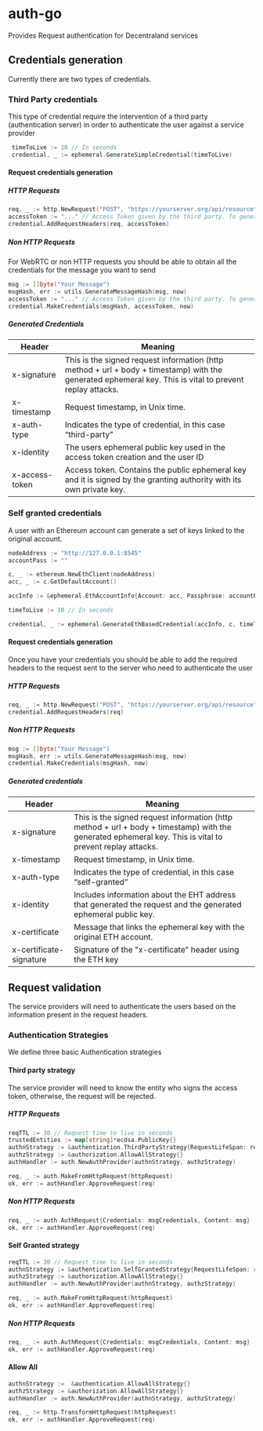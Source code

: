 # auth-go
Provides Request authentication for Decentraland services

## Credentials generation

Currently there are two types of credentials.  

### Third Party credentials

This type of credential require the intervention of a third party (authentication server) in order to authenticate the user against a service provider

```go
 timeToLive := 10 // In seconds
 credential, _ := ephemeral.GenerateSimpleCredential(timeToLive)
```  

#### Request credentials generation

##### HTTP Requests

```go
req, _ := http.NewRequest("POST", "https://yourserver.org/api/resource", strings.NewReader("{\"param\":\"data\"}"))
accessToken := "..." // Access Token given by the third party. To generate one you will need to send the ecdsa public key generated as part of the credential generation process
credential.AddRequestHeaders(req, accessToken)
```

##### Non HTTP Requests

For WebRTC or non HTTP requests you should be able to obtain all the credentials for the message you want to send
```go
msg := []byte("Your Message")
msgHash, err := utils.GenerateMessageHash(msg, now)
accessToken := "..." // Access Token given by the third party. To generate one you will need to send the ecdsa public key generated as part of the credential generation process
credential.MakeCredentials(msgHash, accessToken, now)
```

##### Generated Credentials

| Header  | Meaning | 
| ------------- | ------------- |
| x-signature | This is the signed request information (http method + url + body + timestamp) with the generated ephemeral key. This is vital to prevent replay attacks. | 
| x-timestamp | Request timestamp, in Unix time. | 
| x-auth-type | Indicates the type of credential, in this case “third-party” | 
| x-identity | The users ephemeral public key used in the access token creation and the user ID | 
| x-access-token  | Access token. Contains the public ephemeral key and it  is signed by the granting authority with its own private key. | 


### Self granted credentials

A user with an Ethereum account can generate a set of keys linked to the original account.

```go
nodeAddress := "http://127.0.0.1:8545"
accountPass := ""

c, _ := ethereum.NewEthClient(nodeAddress)
acc, _ := c.GetDefaultAccount()

accInfo := &ephemeral.EthAccountInfo{Account: acc, Passphrase: accountPass}

timeToLive := 10 // In seconds

credential, _ := ephemeral.GenerateEthBasedCredential(accInfo, c, timeToLive)
```  

#### Request credentials generation

Once you have your credentials you should be able to add the required headers to the request sent to the server who need to authenticate the user

##### HTTP Requests
```go
req, _ := http.NewRequest("POST", "https://yourserver.org/api/resource", strings.NewReader("{\"param\":\"data\"}"))
credential.AddRequestHeaders(req)
```

##### Non HTTP Requests
```go
msg := []byte("Your Message")
msgHash, err := utils.GenerateMessageHash(msg, now)
credential.MakeCredentials(msgHash, now)
```

##### Generated credentials

| Header  | Meaning | 
| ------------- | ------------- |
| x-signature | This is the signed request information (http method + url + body + timestamp) with the generated ephemeral key. This is vital to prevent replay attacks. | 
| x-timestamp | Request timestamp, in Unix time. | 
| x-auth-type | Indicates the type of credential, in this case “self-granted” | 
| x-identity | Includes information about the EHT address that generated the request and the generated ephemeral public key. | 
| x-certificate | Message that links the ephemeral key with the original ETH account. | 
| x-certificate-signature | Signature of the "x-certificate" header using the ETH key | 

## Request validation

The service providers will need to authenticate the users based on the information present in the request headers.

### Authentication Strategies

We define three basic Authentication strategies

#### Third party strategy

The service provider will need to know the entity who signs the access token, otherwise, the request will be rejected.

##### HTTP Requests
```go
reqTTL := 30 // Request time to live in seconds
trustedEntities := map[string]*ecdsa.PublicKey{}
authnStrategy := &authentication.ThirdPartyStrategy{RequestLifeSpan: reqTTL, TrustedEntities: trustedEntities)}
authzStrategy := &authorization.AllowAllStrategy{}
authHandler := auth.NewAuthProvider(authnStrategy, authzStrategy)

req, _ := auth.MakeFromHttpRequest(httpRequest)
ok, err := authHandler.ApproveRequest(req)
```

##### Non HTTP Requests
```go
req, _ := auth.AuthRequest{Credentials: msgCredentials, Content: msg}
ok, err := authHandler.ApproveRequest(req)
```

#### Self Granted strategy

```go
reqTTL := 30 // Request time to live in seconds
authnStrategy := &authentication.SelfGrantedStrategy{RequestLifeSpan: reqTTL}
authzStrategy := &authorization.AllowAllStrategy{}
authHandler := auth.NewAuthProvider(authnStrategy, authzStrategy)

req, _ := auth.MakeFromHttpRequest(httpRequest)
ok, err := authHandler.ApproveRequest(req)
```

##### Non HTTP Requests
```go
req, _ := auth.AuthRequest{Credentials: msgCredentials, Content: msg}
ok, err := authHandler.ApproveRequest(req)
```

#### Allow All

```go
authnStrategy :=  &authentication.AllowAllStrategy{}
authzStrategy := &authorization.AllowAllStrategy{}
authHandler := auth.NewAuthProvider(authnStrategy, authzStrategy)

req, _ := http.TransformHttpRequest(httpRequest)
ok, err := authHandler.ApproveRequest(req)
```

